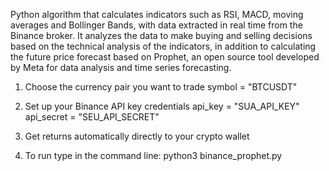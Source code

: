 Python algorithm that calculates indicators such as RSI, MACD, moving averages and Bollinger Bands, with data extracted in real time from the Binance broker. It analyzes the data to make buying and selling decisions based on the technical analysis of the indicators, in addition to calculating the future price forecast based on Prophet, an open source tool developed by Meta for data analysis and time series forecasting.

1. Choose the currency pair you want to trade
   symbol = "BTCUSDT"

2. Set up your Binance API key credentials
   api_key = "SUA_API_KEY"
   api_secret = "SEU_API_SECRET"
   
4. Get returns automatically directly to your crypto wallet $$$$

5. To run type in the command line:  python3 binance_prophet.py
